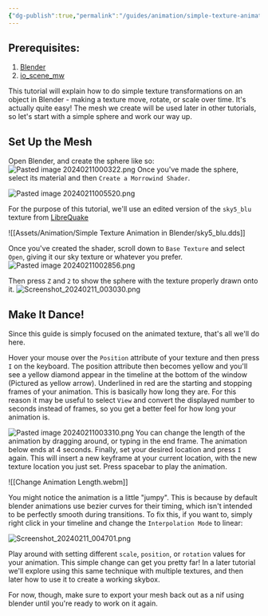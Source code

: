 ```yaml
---
{"dg-publish":true,"permalink":"/guides/animation/simple-texture-animation-in-blender/","tags":["Blender","Modeling","Tutorials"]}
---
```


## Prerequisites:
1. [Blender](https://www.blender.org/download/)
2. [io_scene_mw](https://github.com/Greatness7/io_scene_mw)


This tutorial will explain how to do simple texture transformations on an object in Blender - making a texture move, rotate, or scale over time. It's actually quite easy! The mesh we create will be used later in other tutorials, so let's start with a simple sphere and work our way up.

## Set Up the Mesh
Open Blender, and create the sphere like so:
![Pasted image 20240211000322.png](/img/user/Assets/Animation/Simple%20Texture%20Animation%20in%20Blender/Pasted%20image%2020240211000322.png)
Once you've made the sphere, select its material and then `Create a Morrowind Shader`.

![Pasted image 20240211005520.png](/img/user/Assets/Animation/Simple%20Texture%20Animation%20in%20Blender/Pasted%20image%2020240211005520.png)

For the purpose of this tutorial, we'll use an edited version of the `sky5_blu` texture from [LibreQuake](https://github.com/MissLavender-LQ/LibreQuake)

![[Assets/Animation/Simple Texture Animation in Blender/sky5_blu.dds]]

Once you've created the shader, scroll down to `Base Texture` and select `Open`, giving it our sky texture or whatever you prefer.
![Pasted image 20240211002856.png](/img/user/Assets/Animation/Simple%20Texture%20Animation%20in%20Blender/Pasted%20image%2020240211002856.png)

Then press `Z` and `2` to show the sphere with the texture properly drawn onto it.
![Screenshot_20240211_003030.png](/img/user/Assets/Animation/Simple%20Texture%20Animation%20in%20Blender/Screenshot_20240211_003030.png)


## Make It Dance!
Since this guide is simply focused on the animated texture, that's all we'll do here.

Hover your mouse over the `Position` attribute of your texture and then press `I` on the keyboard. The position attribute then becomes yellow and you'll see a yellow diamond appear in the timeline at the bottom of the window (Pictured as yellow arrow). Underlined in red are the starting and stopping frames of your animation. This is basically how long they are. For this reason it may be useful to select `View` and convert the displayed number to seconds instead of frames, so you get a better feel for how long your animation is.

![Pasted image 20240211003310.png](/img/user/Assets/Animation/Simple%20Texture%20Animation%20in%20Blender/Pasted%20image%2020240211003310.png)
You can change the length of the animation by dragging around, or typing in the end frame. The animation below ends at 4 seconds. Finally, set your desired location and press `I` again. This will insert a new keyframe at your current location, with the new texture location you just set. Press spacebar to play the animation.

![[Change Animation Length.webm]]

You might notice the animation is a little "jumpy". This is because by default blender animations use bezier curves for their timing, which isn't intended to be perfectly smooth during transitions. To fix this, if you want to, simply right click in your timeline and change the `Interpolation Mode` to linear:

![Screenshot_20240211_004701.png](/img/user/Assets/Animation/Simple%20Texture%20Animation%20in%20Blender/Screenshot_20240211_004701.png)

Play around with setting different `scale`, `position`, or `rotation` values for your animation. This simple change can get you pretty far! In a later tutorial we'll explore using this same technique with multiple textures, and then later how to use it to create a working skybox. 

For now, though, make sure to export your mesh back out as a nif using blender until you're ready to work on it again.